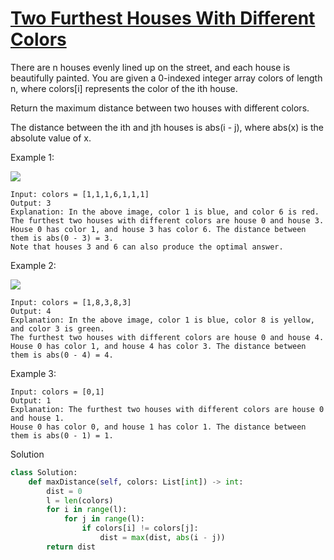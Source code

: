 # [Two Furthest Houses With Different Colors](https://leetcode.com/problems/two-furthest-houses-with-different-colors/)

There are n houses evenly lined up on the street, and each house is beautifully painted. You are given a 0-indexed 
integer array colors of length n, where colors[i] represents the color of the ith house.

Return the maximum distance between two houses with different colors.

The distance between the ith and jth houses is abs(i - j), where abs(x) is the absolute value of x.

Example 1:

![](https://assets.leetcode.com/uploads/2021/10/31/eg1.png)

```
Input: colors = [1,1,1,6,1,1,1]
Output: 3
Explanation: In the above image, color 1 is blue, and color 6 is red.
The furthest two houses with different colors are house 0 and house 3.
House 0 has color 1, and house 3 has color 6. The distance between them is abs(0 - 3) = 3.
Note that houses 3 and 6 can also produce the optimal answer.
```
Example 2:

![](https://assets.leetcode.com/uploads/2021/10/31/eg2.png)

```
Input: colors = [1,8,3,8,3]
Output: 4
Explanation: In the above image, color 1 is blue, color 8 is yellow, and color 3 is green.
The furthest two houses with different colors are house 0 and house 4.
House 0 has color 1, and house 4 has color 3. The distance between them is abs(0 - 4) = 4.
```
Example 3:
```
Input: colors = [0,1]
Output: 1
Explanation: The furthest two houses with different colors are house 0 and house 1.
House 0 has color 0, and house 1 has color 1. The distance between them is abs(0 - 1) = 1.
```
Solution
```python
class Solution:
    def maxDistance(self, colors: List[int]) -> int:
        dist = 0
        l = len(colors)
        for i in range(l):
            for j in range(l):
                if colors[i] != colors[j]:
                    dist = max(dist, abs(i - j))
        return dist
```